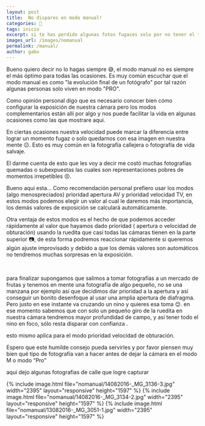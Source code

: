 ```yaml
---
layout: post
title:  No dispares en modo manual!
categories: 📸
tags: inicio
excerpt: si te has perdido algunas fotos fugaces solo por no tener el tiempo para configurar tu camara y hacer la toma es mejor que mires esto
images_url: /images/nomanual
permalink: /manual/
author: gabo
---
```


Bueno quiero decir no lo hagas siempre 😅, el modo manual no es siempre el más óptimo para todas las ocasiones.
Es muy común escuchar  que el modo manual es como "la evolución final de un fotógrafo" por tal razón algunas personas
solo viven en modo "PRO".

Como opinión personal digo que es necesario conocer bien cómo configurar la exposición de nuestra cámara pero los modos
complementarios están allí por algo y nos puede facilitar la vida en algunas ocasiones como las que mostrare aqui.

En ciertas ocasiones nuestra velocidad puede marcar la diferencia entre lograr un momento fugaz o  solo quedarnos con esa
imagen en nuestra mente 😕. Esto es muy común en la fotografía callejera o fotografía de vida salvaje.

El darme  cuenta de esto que les voy a decir me costó muchas fotografías quemadas o subexpuestas las cuales son
representaciones pobres de momentos irrepetibles 😣.

Bueno aqui esta... Como recomendación personal prefiero usar los modos (algo menospreciados) prioridad apertura AV y prioridad velocidad TV, en estos modos
podemos elegir un valor al cual le daremos más importancia, los demás valores de exposición se calculará automáticamente.

Otra ventaja de estos modos es el hecho de que podemos acceder rápidamente al valor que hayamos dado prioridad ( apertura o velocidad de obturación) usando la
ruedita que casi todas las cámaras tienen en la parte superior 📷, de esta forma podremos reaccionar rápidamente si queremos algún ajuste improvisado y debido a que los demás valores son automáticos no tendremos muchas sorpresas en la exposición.

<amp-fx-flying-carpet  height="900px">
  <amp-img src="/images/nomanual/IMG_1916.jpg"
   layout="responsive"
    width="2395"
    height="1597"
    alt="an image"></amp-img>
</amp-fx-flying-carpet>
<amp-fx-flying-carpet  height="900px">
  <amp-img src="/images/nomanual/IMG_1916-4.jpg"
   layout="responsive"
   width="2395"
   height="1597"
    alt="an image"></amp-img>
</amp-fx-flying-carpet> 

para finalizar supongamos que salimos a tomar fotografías a un mercado de frutas y tenemos en mente una fotografía de algo pequeño, no se una manzana por ejemplo así que decidimos dar prioridad a la apertura y así conseguir un bonito desenfoque al usar una amplia apertura de diafragma. Pero justo en ese instante va cruzando un nino y quieres esa toma 😌. en ese momento sabemos que con solo un pequeño giro de la ruedita en nuestra cámara tendremos mayor profundidad de campo, y así tener todo el nino en foco, sólo resta disparar con confianza .

esto mismo aplica para el modo prioridad velocidad de obturación.

Espero que este humilde consejo pueda servirles y  por favor piensen muy bien qué tipo de fotografía van a hacer antes de dejar la cámara en el modo M  o modo “Pro”

aqui dejo algunas fotografias de calle que logre capturar

<amp-carousel
    width="2395"
    height="1597"
    layout="responsive"
    type="slides"
    autoplay
    delay="2000">
    {% include image.html
        file="nomanual/14082016-_MG_3136-3.jpg"
        width="2395"
        layout="responsive"
        height="1597"
    %}
     {% include image.html
        file="nomanual/14082016-_MG_3134-2.jpg"
        width="2395"
        layout="responsive"
        height="1597"
    %}
      {% include image.html
        file="nomanual/13082016-_MG_3051-1.jpg"
        width="2395"
        layout="responsive"
        height="1597"
    %}
</amp-carousel>
